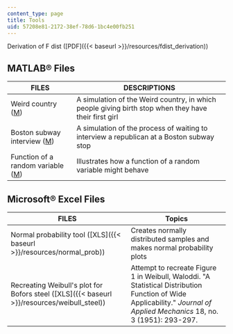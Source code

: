 ```yaml
---
content_type: page
title: Tools
uid: 57208e81-2172-38ef-78d6-1bc4e00fb251
---
```


Derivation of F dist ([PDF]({{< baseurl >}}/resources/fdist_derivation))

MATLAB® Files
-------------

| FILES | DESCRIPTIONS |
| --- | --- |
| Weird country ([M](/courses/engineering-systems-division/esd-86-models-data-and-inference-for-socio-technical-systems-spring-2007/tools/weird_country3.m)) | A simulation of the Weird country, in which people giving birth stop when they have their first girl |
| Boston subway interview ([M](/courses/engineering-systems-division/esd-86-models-data-and-inference-for-socio-technical-systems-spring-2007/tools/subway_interviews.m)) | A simulation of the process of waiting to interview a republican at a Boston subway stop |
| Function of a random variable ([M](/courses/engineering-systems-division/esd-86-models-data-and-inference-for-socio-technical-systems-spring-2007/tools/func_rand_var.m)) | Illustrates how a function of a random variable might behave 

Microsoft® Excel Files
----------------------

| FILES | Topics |
| --- | --- |
| Normal probability tool ([XLS]({{< baseurl >}}/resources/normal_prob)) | Creates normally distributed samples and makes normal probability plots |
| Recreating Weibull's plot for Bofors steel ([XLS]({{< baseurl >}}/resources/weibull_steel)) | Attempt to recreate Figure 1 in Weibull, Waloddi. "A Statistical Distribution Function of Wide Applicability." _Journal of Applied Mechanics_ 18, no. 3 (1951): 293-297.